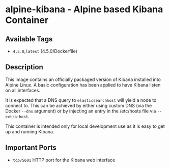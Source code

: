 # alpine-kibana - Alpine based Kibana Container

## Available Tags

* ```4.5.0```,```latest``` (4.5.0/Dockerfile)

## Description
This image contains an officially packaged version of Kibana installed into Alpine Linux. A basic configuration has been applied to have Kibana listen on all interfaces. 

It is expected that a DNS query to ```elasticsearchhost``` will yield a node to connect to. This can be achieved by either using custom DNS (via the Docker ```--dns``` argument) or by injecting an entry in the /etc/hosts file via ```--extra-host```.

This container is intended only for local development use as it is easy to get up and running Kibana.

## Important Ports

* ```tcp/5601``` HTTP port for the Kibana web interface